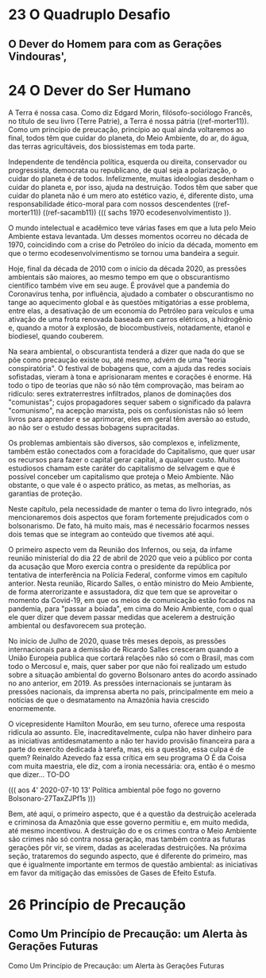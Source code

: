 # 23 O Quadruplo Desafio

## O Dever do Homem para com as Gerações Vindouras',

# 24  O Dever do Ser Humano

A Terra é nossa casa. Como diz Edgard Morin, filósofo-sociólogo Francês, no título de seu livro (Terre Patrie), a Terra é nossa pátria ((ref-morter11)). Como um princípio de preucação, princípio ao qual ainda voltaremos ao final, todos têm que cuidar do planeta, do Meio Ambiente, do ar, do água, das terras agricultáveis, dos biossistemas em toda parte.

Independente de tendência política, esquerda ou direita, conservador ou progressista, democrata ou republicano, de qual seja a polarização, o cuidar do planeta é de todos. Infelizmente, muitas ideologias desdenham o cuidar do planeta e, por isso, ajuda na destruição. Todos têm que saber que cuidar do planeta não é um mero ato estético vazio, é, diferente disto, uma responsabilidade ético-moral para com nossos descendentes ((ref-morter11)) ((ref-sacamb11)) ((( sachs 1970 ecodesenvolvimentisto )).

O mundo intelectual e acadêmico teve várias fases em que a luta pelo Meio Ambiente estava levantada. Um desses momentos ocorreu no década de 1970, coincidindo com a crise do Petróleo do início da década, momento em que o termo ecodesenvolvimentismo se tornou uma bandeira a seguir. 

Hoje, final da década de 2010 com o início da década 2020, as pressões ambientais são maiores, ao mesmo tempo em que o obscurantismo científico também vive em seu auge. É provável que a pandemia do Coronavírus tenha, por influência, ajudado a combater o obscurantismo no tange ao aquecimento global e às questões mitigatórias a esse problema, entre elas, a desativação de um economia do Petróleo para veículos e uma ativação de uma frota renovada baseada em carros elétricos, a hidrogênio e, quando a motor à explosão, de biocombustíveis, notadamente, etanol e biodiesel, quando couberem.

Na seara ambiental, o obscurantista tenderá a dizer que nada do que se põe como precaução existe ou, até mesmo, advém de uma "teoria conspiratória". O festival de bobagens que, com a ajuda das redes sociais sofistadas, vieram à tona e aprisionaram mentes e corações é enorme. Há todo o tipo de teorias que não só não têm comprovação, mas beiram ao ridículo: seres extraterrestres infiltrados, planos de dominações dos "comunistas"; cujos propagadores sequer sabem o significado da palavra "comunismo", na acepção marxista, pois os confusionistas não só leem livros para aprender e se aprimorar, eles em geral têm aversão ao estudo, ao não ser o estudo dessas bobagens supracitadas.

Os problemas ambientais são diversos, são complexos e, infelizmente, também estão conectados com a foracidade do Capitalismo, que quer usar os recursos para fazer o capital gerar capital, a qualquer custo. Muitos estudiosos chamam este caráter do capitalismo de selvagem e que é possível conceber um capitalismo que proteja o Meio Ambiente. Não obstante, o que vale é o aspecto prático, as metas, as melhorias, as garantias de proteção.

Neste capítulo, pela necessidade de manter o tema do livro integrado, nós mencionaremos dois aspectos que foram fortemente prejudicados com o bolsonarismo. De fato, há muito mais, mas é necessário focarmos nesses dois temas que se integram ao conteúdo que tivemos até aqui.

O primeiro aspecto vem da Reunião dos Infernos, ou seja, da ínfame reunião ministerial do dia 22 de abril de 2020 que veio a público por conta da acusação que Moro exercia contra o presidente da república por tentativa de interferência na Polícia Federal, conforme vimos em capítulo anterior. Nesta reunião, Ricardo Salles, o então ministro do Meio Ambiente, de forma aterrorizante e assustadora, diz que tem que se aproveitar o momento da Covid-19, em que os meios de comunicação estão focados na pandemia, para "passar a boiada", em cima do Meio Ambiente, com o qual ele quer dizer que devem passar medidas que acelerem a destruição ambiental ou desfavorecem sua proteção.


No início de Julho de 2020, quase três meses depois, as pressões internacionais para a demissão de Ricardo Salles cresceram quando a União Europeia publica que cortará relações não só com o Brasil, mas com todo o Mercosul e, mais, quer saber por que não foi realizado um estudo sobre a situação ambiental do governo Bolsonaro antes do acordo assinado no ano anterior, em 2019.  As pressões internacionais se juntaram às pressões nacionais, da imprensa aberta no país, principalmente em meio a notícias de que o desmatamento na Amazônia havia crescido enormemente.

O vicepresidente Hamilton Mourão, em seu turno, oferece uma resposta ridícula ao assunto.  Ele, inacreditavelmente, culpa não haver dinheiro para as iniciativas antidesmatamento a não ter havido provisão financeira para a parte do exercíto dedicada à tarefa, mas, eis a questão, essa culpa é de quem?  Reinaldo Azevedo faz essa crítica em seu programa O É da Coisa com muita maestria, ele diz, com a ironia necessária: ora, então é o mesmo que dizer... TO-DO 

((( aos 4' 2020-07-10 13' Política ambiental põe fogo no governo Bolsonaro-27TaxZJPf1s )))

Bem, até aqui, o primeiro aspecto, que é a questão da destruição acelerada e criminosa da Amazônia que esse governo permitiu e, em muito medida, até mesmo incentivou.  A destruição do e os crimes contra o Meio Ambiente são crimes não só contra nossa geração, mas também contra as futuras gerações pôr vir, se virem, dadas as aceleradas destruições. Na próxima seção, trataremos do segundo aspecto, que é diferente do primeiro, mas que é igualmente importante em termos de questão ambiental: as iniciativas em favor da mitigação das emissões de Gases de Efeito Estufa.

# 26  Princípio de Precaução

## Como Um Princípio de Precaução: um Alerta às Gerações Futuras

Como Um Princípio de Precaução: um Alerta às Gerações Futuras
